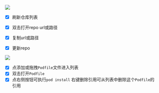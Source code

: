 
![](https://gitee.com/songxing10000/imgs/raw/master/2021/imgs/20220222100743.png)
 

- [x] 刷新仓库列表
- [x] 双击打开repo url或路径
- [x] 复制url或路径
- [x] 更新repo


 
![](https://gitee.com/songxing10000/imgs/raw/master/2021/imgs/Snip20220222_4.png)

- [x] 点添加或拖拽`Podfile`文件进入列表
- [x] 双击打开`Podfile`
- [x] 点右侧按钮可执行`pod install`
右键删除引用可从列表中删除这个`Podfile`的引用